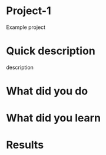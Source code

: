 # Project-1
Example project
# Quick description
description
# What did you do

# What did you learn

# Results


